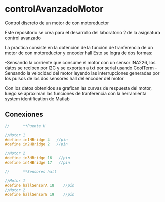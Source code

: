 # controlAvanzadoMotor
Control discreto de un motor dc con motoreductor

Este repositorio se crea para el desarrollo del laboratorio 2 de la asignatura control avanzado

La práctica consiste en la obtención de la función de tranferencia de un motor dc con motoreductor y encoder hall
Esto se logra de dos formas:

-Sensando la corriente que consume el motor con un sensor INA226, los datos se reciben por I2C y se exportan a txt por serial usando CoolTerm
-Sensando la velocidad del motor leyendo las interrupciones generadas por los pulsos de los dos sensores hall del encoder del motor 

Con los datos obtenidos se grafican las curvas de respuesta del motor, luego se aproximan las funciones de tranferencia con la herramienta system identification de Matlab


## Conexiones


```cpp
//      **Puente H

//Motor 1
#define in1HBridge 4   //pin
#define in2HBridge 2   //pin

//Motor 2
#define in3HBridge 16   //pin
#define in4HBridge 17   //pin

//      **Sensores hall

//Motor 1
#define hallSensorA 18    //pin
//Motor 2
#define hallSensorB 19    //pin

```

